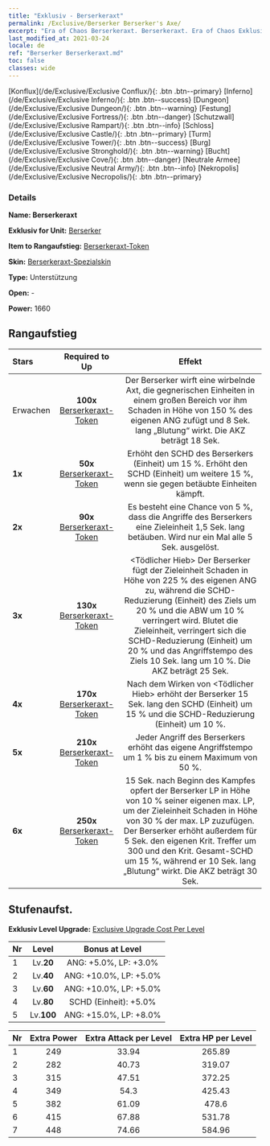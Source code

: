 ```yaml
---
title: "Exklusiv - Berserkeraxt"
permalink: /Exclusive/Berserker Berserker's Axe/
excerpt: "Era of Chaos Berserkeraxt. Berserkeraxt. Era of Chaos Exklusiv Berserkeraxt. Berserker Exklusiv."
last_modified_at: 2021-03-24
locale: de
ref: "Berserker Berserkeraxt.md"
toc: false
classes: wide
---
```

 [Konflux](/de/Exclusive/Exclusive Conflux/){: .btn .btn--primary} [Inferno](/de/Exclusive/Exclusive Inferno/){: .btn .btn--success} [Dungeon](/de/Exclusive/Exclusive Dungeon/){: .btn .btn--warning} [Festung](/de/Exclusive/Exclusive Fortress/){: .btn .btn--danger} [Schutzwall](/de/Exclusive/Exclusive Rampart/){: .btn .btn--info} [Schloss](/de/Exclusive/Exclusive Castle/){: .btn .btn--primary} [Turm](/de/Exclusive/Exclusive Tower/){: .btn .btn--success} [Burg](/de/Exclusive/Exclusive Stronghold/){: .btn .btn--warning} [Bucht](/de/Exclusive/Exclusive Cove/){: .btn .btn--danger} [Neutrale Armee](/de/Exclusive/Exclusive Neutral Army/){: .btn .btn--info} [Nekropolis](/de/Exclusive/Exclusive Necropolis/){: .btn .btn--primary} 

### Details
 **Name: Berserkeraxt** 

 **Exklusiv for Unit:** [Berserker](/de/units/Berserker/) 

 **Item to Rangaufstieg:** [Berserkeraxt-Token](/de/Items/con_983/)

 **Skin:** [Berserkeraxt-Spezialskin](/de/Items/con_651/)

 **Type:** Unterstützung

 **Open:** -

 **Power:** 1660

## Rangaufstieg

  |     Stars    |  Required to Up | Effekt |
  |:-------------|:---------------:|:---------------:|
  |  Erwachen  | **100x** [Berserkeraxt-Token](/de/Items/con_983/) | <Wirbelaxt> Der Berserker wirft eine wirbelnde Axt, die gegnerischen Einheiten in einem großen Bereich vor ihm Schaden in Höhe von 150 % des eigenen ANG zufügt und 8 Sek. lang „Blutung“ wirkt. Die AKZ beträgt 18 Sek. |
  | **1x** <i class="fas fa-star"/> | **50x** [Berserkeraxt-Token](/de/Items/con_983/) | Erhöht den SCHD des Berserkers (Einheit) um 15 %. Erhöht den SCHD (Einheit) um weitere 15 %, wenn sie gegen betäubte Einheiten kämpft. |
  | **2x** <i class="fas fa-star"/> | **90x** [Berserkeraxt-Token](/de/Items/con_983/) | Es besteht eine Chance von 5 %, dass die Angriffe des Berserkers eine Zieleinheit 1,5 Sek. lang betäuben. Wird nur ein Mal alle 5 Sek. ausgelöst. |
  | **3x** <i class="fas fa-star"/> | **130x** [Berserkeraxt-Token](/de/Items/con_983/) | <Tödlicher Hieb> Der Berserker fügt der Zieleinheit Schaden in Höhe von 225 % des eigenen ANG zu, während die SCHD-Reduzierung (Einheit) des Ziels um 20 % und die ABW um 10 % verringert wird. Blutet die Zieleinheit, verringert sich die SCHD-Reduzierung (Einheit) um 20 % und das Angriffstempo des Ziels 10 Sek. lang um 10 %. Die AKZ beträgt 25 Sek. |
  | **4x** <i class="fas fa-star"/> | **170x** [Berserkeraxt-Token](/de/Items/con_983/) | Nach dem Wirken von <Tödlicher Hieb> erhöht der Berserker 15 Sek. lang den SCHD (Einheit) um 15 % und die SCHD-Reduzierung (Einheit) um 10 %. |
  | **5x** <i class="fas fa-star"/> | **210x** [Berserkeraxt-Token](/de/Items/con_983/) | Jeder Angriff des Berserkers erhöht das eigene Angriffstempo um 1 % bis zu einem Maximum von 50 %. |
  | **6x** <i class="fas fa-star"/> | **250x** [Berserkeraxt-Token](/de/Items/con_983/) | <Versengen> 15 Sek. nach Beginn des Kampfes opfert der Berserker LP in Höhe von 10 % seiner eigenen max. LP, um der Zieleinheit Schaden in Höhe von 30 % der max. LP zuzufügen. Der Berserker erhöht außerdem für 5 Sek. den eigenen Krit. Treffer um 300 und den Krit. Gesamt-SCHD um 15 %, während er 10 Sek. lang „Blutung“ wirkt. Die AKZ beträgt 30 Sek. |


## Stufenaufst.
 **Exklusiv Level Upgrade:** [Exclusive Upgrade Cost Per Level](/Exclusive/ExclusiveUpgradeCostPerLevel/)

  |  Nr  |   Level  | Bonus at Level |
  |:-----|:--------:|:--------------:|
  | 1 | Lv.**20** | ANG: +5.0%, LP: +3.0% |
  | 2 | Lv.**40** | ANG: +10.0%, LP: +5.0% |
  | 3 | Lv.**60** | ANG: +10.0%, LP: +5.0% |
  | 4 | Lv.**80** | SCHD (Einheit): +5.0% |
  | 5 | Lv.**100** | ANG: +15.0%, LP: +8.0% |


  |  Nr  |  Extra Power | Extra Attack per Level | Extra HP per Level |
  |:-----|:--------:|:--------:|:--------:|
  | 1 | 249 | 33.94 | 265.89 |
  | 2 | 282 | 40.73 | 319.07 |
  | 3 | 315 | 47.51 | 372.25 |
  | 4 | 349 | 54.3 | 425.43 |
  | 5 | 382 | 61.09 | 478.6 |
  | 6 | 415 | 67.88 | 531.78 |
  | 7 | 448 | 74.66 | 584.96 |


